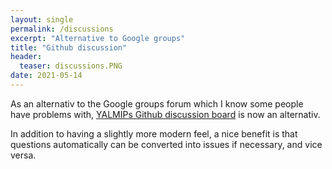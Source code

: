 ```yaml
---
layout: single
permalink: /discussions
excerpt: "Alternative to Google groups"
title: "Github discussion"
header:
  teaser: discussions.PNG
date: 2021-05-14
---
```


As an alternativ to the Google groups forum which I know some people have problems with, [YALMIPs Github discussion board](https://github.com/yalmip/YALMIP/discussions) is now an alternativ.

In addition to having a slightly more modern feel, a nice benefit is that questions automatically can be converted into issues if necessary, and vice versa.

